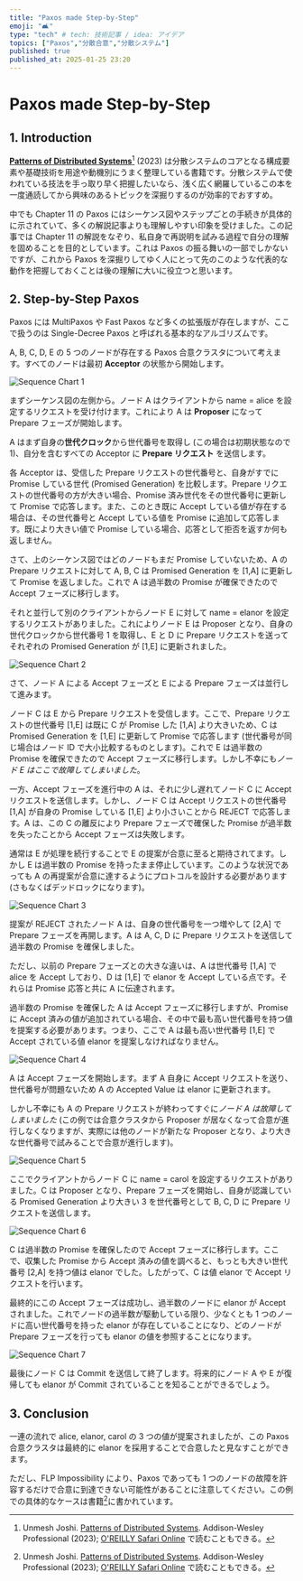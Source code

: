 ```yaml
---
title: "Paxos made Step-by-Step"
emoji: "🛋️"
type: "tech" # tech: 技術記事 / idea: アイデア
topics: ["Paxos","分散合意","分散システム"]
published: true
published_at: 2025-01-25 23:20
---
```


# Paxos made Step-by-Step

## 1. Introduction

**[Patterns of Distributed Systems](https://amzn.to/4he05LV)**[^1] (2023) は分散システムのコアとなる構成要素や基礎技術を用途や動機別にうまく整理している書籍です。分散システムで使われている技法を手っ取り早く把握したいなら、浅く広く網羅しているこの本を一度通読してから興味のあるトピックを深掘りするのが効率的でおすすめ。

中でも Chapter 11 の Paxos にはシーケンス図やステップごとの手続きが具体的に示されていて、多くの解説記事よりも理解しやすい印象を受けました。この記事では Chapter 11 の解説をなぞり、私自身で再説明を試みる過程で自分の理解を固めることを目的としています。これは Paxos の振る舞いの一部でしかないですが、これから Paxos を深掘りしてゆく人にとって先のこのような代表的な動作を把握しておくことは後の理解に大いに役立つと思います。

## 2. Step-by-Step Paxos

Paxos には MultiPaxos や Fast Paxos など多くの拡張版が存在しますが、ここで扱うのは Single-Decree Paxos と呼ばれる基本的なアルゴリズムです。

A, B, C, D, E の 5 つのノードが存在する Paxos 合意クラスタについて考えます。すべてのノードは最初 **Acceptor** の状態から開始します。

![Sequence Chart 1](/images/20250124-paxos-made-step-by-step/fig1.png)

まずシーケンス図の左側から。ノード A はクライアントから name = alice を設定するリクエストを受け付けます。これにより A は **Proposer** になって Prepare フェーズが開始します。

A はまず自身の**世代クロック**から世代番号を取得し (この場合は初期状態なので 1)、自分を含むすべての Acceptor に **Prepare リクエスト** を送信します。

各 Acceptor は、受信した Prepare リクエストの世代番号と、自身がすでに Promise している世代 (Promised Generation) を比較します。Prepare リクエストの世代番号の方が大きい場合、Promise 済み世代をその世代番号に更新して Promise で応答します。また、このとき既に Accept している値が存在する場合は、その世代番号と Accept している値を Promise に追加して応答します。既により大きい値で Promise している場合、応答として拒否を返すか何も返しません。

さて、上のシーケンス図ではどのノードもまだ Promise していないため、A の Prepare リクエストに対して A, B, C は Promised Generation を [1,A] に更新して Promise を返しました。これで A は過半数の Promise が確保できたので Accept フェーズに移行します。

それと並行して別のクライアントからノード E に対して name = elanor を設定するリクエストがありました。これによりノード E は Proposer となり、自身の世代クロックから世代番号 1 を取得し、E と D に Prepare リクエストを送ってそれぞれの Promised Generation が [1,E] に更新されました。

![Sequence Chart 2](/images/20250124-paxos-made-step-by-step/fig2.png)

さて、ノード A による Accept フェーズと E による Prepare フェーズは並行して進みます。

ノード C は E から Prepare リクエストを受信します。ここで、Prepare リクエストの世代番号 [1,E] は既に C が Promise した [1,A] より大きいため、C は Promised Generation を [1,E] に更新して Promise で応答します (世代番号が同じ場合はノード ID で大小比較するものとします)。これで E は過半数の Promise を確保できたので Accept フェーズに移行します。しかし不幸にも*ノード E はここで故障してしまいました*。

一方、Accept フェーズを進行中の A は、それに少し遅れてノード C に Accept リクエストを送信します。しかし、ノード C は Accept リクエストの世代番号 [1,A] が自身の Promise している [1,E] より小さいことから REJECT で応答します。A は、この C の離反により Prepare フェーズで確保した Promise が過半数を失ったことから Accept フェーズは失敗します。

通常は E が処理を続行することで E の提案が合意に至ると期待されてます。しかし E は過半数の Promise を持ったまま停止しています。このような状況であっても A の再提案が合意に達するようにプロトコルを設計する必要があります (さもなくばデッドロックになります)。

![Sequence Chart 3](/images/20250124-paxos-made-step-by-step/fig3.png)

提案が REJECT されたノード A は、自身の世代番号を一つ増やして [2,A] で Prepare フェーズを再開します。A は A, C, D に Prepare リクエストを送信して過半数の Promise を確保しました。

ただし、以前の Prepare フェーズとの大きな違いは、A は世代番号 [1,A] で alice を Accept しており、D は [1,E] で elanor を Accept している点です。それらは Promise 応答と共に A に伝達されます。

過半数の Promise を確保した A は Accept フェーズに移行しますが、Promise に Accept 済みの値が追加されている場合、その中で最も高い世代番号を持つ値を提案する必要があります。つまり、ここで A は最も高い世代番号 [1,E] で Accept されている値 elanor を提案しなければなりません。

![Sequence Chart 4](/images/20250124-paxos-made-step-by-step/fig4.png)

A は Accept フェーズを開始します。まず A 自身に Accept リクエストを送り、世代番号が問題ないため A の Accepted Value は elanor に更新されます。

しかし不幸にも A の Prepare リクエストが終わってすぐに*ノード A は故障してしまいました* (この例では合意クラスタから Proposer が居なくなって合意が進行しなくなりますが、実際には他のノードが新たな Proposer となり、より大きな世代番号で試みることで合意が進行します)。

![Sequence Chart 5](/images/20250124-paxos-made-step-by-step/fig5.png)

ここでクライアントからノード C に name = carol を設定するリクエストがありました。C は Proposer となり、Prepare フェーズを開始し、自身が認識している Promised Generation より大きい 3 を世代番号として B, C, D に Prepare リクエストを送信します。

![Sequence Chart 6](/images/20250124-paxos-made-step-by-step/fig6.png)

C は過半数の Promise を確保したので Accept フェーズに移行します。ここで、収集した Promise から Accept 済みの値を調べると、もっとも大きい世代番号 [2,A] を持つ値は elanor でした。したがって、C は値 elanor で Accept リクエストを行います。

最終的にこの Accept フェーズは成功し、過半数のノードに elanor が Accept されました。これでノードの過半数が駆動している限り、少なくとも 1 つのノードに高い世代番号を持った elanor が存在していることになり、どのノードが Prepare フェーズを行っても elanor の値を参照することになります。

![Sequence Chart 7](/images/20250124-paxos-made-step-by-step/fig7.png)

最後にノード C は Commit を送信して終了します。将来的にノード A や E が復帰しても elanor が Commit されていることを知ることができるでしょう。

## 3. Conclusion

一連の流れで alice, elanor, carol の 3 つの値が提案されましたが、この Paxos 合意クラスタは最終的に elanor を採用することで合意したと見なすことができます。

ただし、FLP Impossibility により、Paxos であっても 1 つのノードの故障を許容するだけで合意に到達できない可能性があることに注意してください。この例での具体的なケースは書籍[^1]に書かれています。

[^1]: Unmesh Joshi. [Patterns of Distributed Systems](https://amzn.to/4he05LV). Addison-Wesley Professional (2023); [O'REILLY Safari Online](https://learning.oreilly.com/library/view/patterns-of-distributed/9780138222246/ch11.xhtml#ch11lev1sec2) で読むこともできる。
